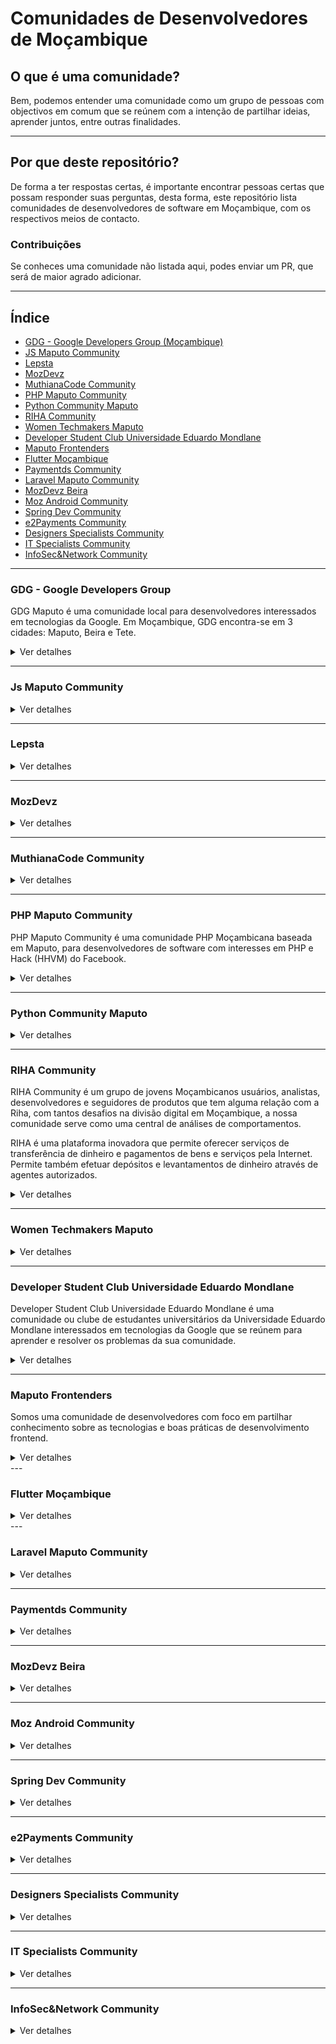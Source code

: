 # Comunidades de Desenvolvedores de Moçambique

## O que é uma comunidade?

Bem, podemos entender uma comunidade como um grupo de pessoas com objectivos
em comum que se reúnem com a intenção de partilhar ideias, aprender juntos, entre
outras finalidades.

---

## Por que deste repositório?

De forma a ter respostas certas, é importante encontrar pessoas certas que possam
responder suas perguntas, desta forma, este repositório lista comunidades de desenvolvedores
de software em Moçambique, com os respectivos meios de contacto.


### Contribuições
Se conheces uma comunidade não listada aqui, podes enviar um PR, que será de maior agrado adicionar.


---

## Índice

* [GDG - Google Developers Group (Moçambique)](#GDG---Google-Developers-Group)
* [JS Maputo Community](#Js-Maputo-Community)
* [Lepsta](#Lepsta)
* [MozDevz](#MozDevz)
* [MuthianaCode Community](#MuthianaCode-Community)
* [PHP Maputo Community](#PHP-Maputo-Community)
* [Python Community Maputo](#Python-Community-Maputo)
* [RIHA Community](#RIHA-Community)
* [Women Techmakers Maputo](#Women-Techmakers-Maputo)
* [Developer Student Club Universidade Eduardo Mondlane](#developer-student-club-universidade-eduardo-mondlane)
* [Maputo Frontenders](#Maputo-Frontenders)
* [Flutter Moçambique](#flutter-moçambique)
* [Paymentds Community](#Paymentds-Community)
* [Laravel Maputo Community](#Laravel-Maputo-Community)
* [MozDevz Beira](#MozDevz-Beira)
* [Moz Android Community](#Moz-Android-Community)
* [Spring Dev Community](#Spring-Dev-Community)
* [e2Payments Community](#e2Payments-Community)
* [Designers Specialists Community](#Designers-Specialists-Community)
* [IT Specialists Community](#IT-Specialists-Community)
* [InfoSec&Network Community](#InfoSec&NetworkCommunity)

---

### GDG - Google Developers Group

GDG Maputo é uma comunidade local para desenvolvedores interessados em tecnologias da Google.
Em Moçambique, GDG encontra-se em 3 cidades: Maputo, Beira e Tete.

<details>

  <summary>Ver detalhes</summary>
  Vias de Comunicação

1. [GDG Maputo](https://gdg.community.dev/gdg-maputo/)
2. [GDG Beira](https://gdg.community.dev/gdg-beira/)
3. [GDG Tete](https://gdg.community.dev/gdg-tete/)
4. [Grupo do Facebook (Maputo)](https://pt-br.facebook.com/groups/gdgmaputo/)
5. [Medium](https://medium.com/android-dev-moz)

</details>

---

### Js Maputo Community

<details>
  <summary>Ver detalhes</summary>
   Via de Comunicação

1. [Whatsapp](https://chat.whatsapp.com/1ZXaVqxGSM99MbMbnqPtur)

</details>

---

### Lepsta

<details>
  <summary>Ver detalhes</summary>
  Via de Comunicação

1. [Meetup](https://www.meetup.com/pt-BR/Lepsta-Developers-Maputo/)


</details>

---

### MozDevz

<details>
  <summary>Ver detalhes</summary>
   Via de Comunicação

1. [Facebook](https://www.facebook.com/mozdevz/)
2. [Meetup](https://www.meetup.com/pt-BR/Mozdevz/)
3. [Telegram](https://t.me/MozDevz)

</details>

---

### MuthianaCode Community

<details>
  <summary>Ver detalhes</summary>
   Via de Comunicação


1. [Facebook](https://www.facebook.com/muthianacode/)
2. [Whatsapp](https://chat.whatsapp.com/0Cm3XN6P6KNCAigPCJwpuo)
3. [Instagram](https://www.instagram.com/muthianacode/)


</details>

---

### PHP Maputo Community

PHP Maputo Community é uma comunidade PHP Moçambicana baseada em Maputo, para desenvolvedores de
software com interesses em PHP e Hack (HHVM) do Facebook.

<details>
  <summary>Ver detalhes</summary>
   Via de Comunicação

1. [WhatsApp](https://chat.whatsapp.com/ILHtN728Hhp1St5Ag9eDji)

</details>

---

### Python Community Maputo

<details>
  <summary>Ver detalhes</summary>
   Via de Comunicação

1. [Whatsapp](https://chat.whatsapp.com/Lqlzo70Im7B8DzXLWWFKsX)

</details>

---

### RIHA Community

RIHA Community é um grupo de jovens Moçambicanos usuários, analistas,
desenvolvedores e seguidores de produtos que tem alguma relação com a Riha,
com tantos desafios na divisão digital em Moçambique,
a nossa comunidade serve como uma central de análises de comportamentos.

RIHA é uma plataforma inovadora que permite oferecer serviços
de transferência de dinheiro e pagamentos de bens e serviços pela Internet.
Permite também efetuar depósitos e levantamentos de dinheiro através de agentes autorizados.

<details>
  <summary>Ver detalhes</summary>
  Via de Comunicação

1. [RIHA website](https://www.riha.co.mz)
2. [WhatsApp](https://chat.whatsapp.com/DRNbVPySnZS5snQH6RgdH6)
</details>

---

### Women Techmakers Maputo

<details>
  <summary>Ver detalhes</summary>
   Via de Comunicação

1. [Whatsapp](https://chat.whatsapp.com/5LiLKX509TlBQwkSN1bXqH)
</details>

---

### Developer Student Club Universidade Eduardo Mondlane

Developer Student Club Universidade Eduardo Mondlane é uma comunidade ou clube de estudantes universitários da Universidade Eduardo Mondlane interessados em tecnologias da Google que se reúnem para aprender e resolver os problemas da sua comunidade.

<details>
  <summary>Ver detalhes</summary>
  Via de Comunicação

1. [DSC Community dev](https://dsc.community.dev/eduardo-mondlane-university/)
2. [Whatsapp](https://chat.whatsapp.com/GbffWZoduIV6N8Q41u25Ax)
3. [Twitter](https://twitter.com/dscuem)
4. [Instagram](https://www.instagram.com/dscuem/)
</details>


---
### Maputo Frontenders

Somos uma comunidade de desenvolvedores com foco em partilhar conhecimento sobre as tecnologias e boas práticas de desenvolvimento frontend.

<details>
  <summary>Ver detalhes</summary>
  Via de Comunicação

- [ Maputo Frontenders Community ](https://bit.ly/MptFrontenders)
- [Whatsapp](https://bit.ly/MFrontendersWhatsApp)
- [Twitter](https://bit.ly/MFrontendersTwitter)
- [Instagram](https://bit.ly/InstaMptFrontenders)
- [LinkedIn](https://bit.ly/MFrontendersLinkedIn)
- [YouTube](https://bit.ly/YTmptFrontenders)

</details>
---

### Flutter Moçambique

<details>
  <summary>Ver detalhes</summary>
  Via de Comunicação

- [Telegram](https://t.me/FlutterMoz)
- [Whatsapp](https://chat.whatsapp.com/LDCa69V6G6m2EPvHlLEjiz)

</details>
---

### Laravel Maputo Community

<details>
  <summary>Ver detalhes</summary>
  Via de Comunicação

1. [Whatsapp](https://chat.whatsapp.com/BBsDgZGoLZmBEyVXZS8fy2z)

</details>

---
### Paymentds Community

<details>
  <summary>Ver detalhes</summary>
  Via de Comunicação

1. [Whatsapp](https://chat.whatsapp.com/CsmpKskbaFK1dOzVhJXkGh)

</details>

---

### MozDevz Beira

<details>
  <summary>Ver detalhes</summary>
  Via de Comunicação

1. [Whatsapp](https://chat.whatsapp.com/HE0iKdQxFDNGC6FBzVdnz0)

</details>

---

### Moz Android Community

<details>
  <summary>Ver detalhes</summary>
  Via de Comunicação

- [Whatsapp](https://chat.whatsapp.com/DnVITB50TX8IkB7rfyzKlL)
<!--- - [Instagram](https://bit.ly/InstaMptFrontenders) --->

</details>

---

### Spring Dev Community

<details>
  <summary>Ver detalhes</summary>
  Via de Comunicação

- [Whatsapp](https://chat.whatsapp.com/DCLlfZx6sVn7gl8uuxBsyv)

</details>

---

### e2Payments Community

<details>
  <summary>Ver detalhes</summary>
  Via de Comunicação

- [Whatsapp](https://chat.whatsapp.com/H3yb0KLD3IO50e1lyDBtwd)

</details>

---

### Designers Specialists Community

<details>
  <summary>Ver detalhes</summary>
  Via de Comunicação

- [Whatsapp](https://chat.whatsapp.com/FNTCgUqwz2jE3hIAzT2iN0)

</details>

---

### IT Specialists Community

<details>
  <summary>Ver detalhes</summary>
  Via de Comunicação

- [Whatsapp](https://chat.whatsapp.com/JBCNS1jwWRo9oQeM7JZVQL)

</details>

---

### InfoSec&Network Community

<details>
  <summary>Ver detalhes</summary>
  Via de Comunicação

- [Whatsapp](https://chat.whatsapp.com/J7GKuiE4UmwBmbYVFlqDPB)

</details>

